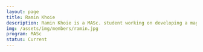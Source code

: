 ```yaml
---
layout: page
title: Ramin Khoie
description: Ramin Khoie is a MASc. student working on developing a magnetic sensor to detect impeller wear in industrial pumps
img: /assets/img/members/ramin.jpg
program: MASc
status: Current
---
```


<img class="profile_img" src="{{ page.img | prepend: site.baseurl | prepend: site.url }}" alt=""/>